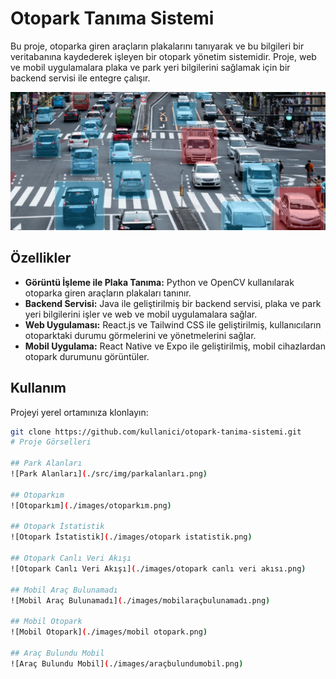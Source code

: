 # Otopark Tanıma Sistemi


Bu proje, otoparka giren araçların plakalarını tanıyarak ve bu bilgileri bir veritabanına kaydederek işleyen bir otopark yönetim sistemidir. Proje, web ve mobil uygulamalara plaka ve park yeri bilgilerini sağlamak için bir backend servisi ile entegre çalışır.


![Proje Görseli](https://github.com/emirkvrak/OtaparkAracTespitOrtakProje/blob/main/images/aracimages.png)

## Özellikler

- **Görüntü İşleme ile Plaka Tanıma:** Python ve OpenCV kullanılarak otoparka giren araçların plakaları tanınır.
- **Backend Servisi:** Java ile geliştirilmiş bir backend servisi, plaka ve park yeri bilgilerini işler ve web ve mobil uygulamalara sağlar.
- **Web Uygulaması:** React.js ve Tailwind CSS ile geliştirilmiş, kullanıcıların otoparktaki durumu görmelerini ve yönetmelerini sağlar.
- **Mobil Uygulama:** React Native ve Expo ile geliştirilmiş, mobil cihazlardan otopark durumunu görüntüler.

## Kullanım

Projeyi yerel ortamınıza klonlayın:

```bash
git clone https://github.com/kullanici/otopark-tanima-sistemi.git
# Proje Görselleri

## Park Alanları
![Park Alanları](./src/img/parkalanları.png)

## Otoparkım
![Otoparkım](./images/otoparkım.png)

## Otopark İstatistik
![Otopark İstatistik](./images/otopark istatistik.png)

## Otopark Canlı Veri Akışı
![Otopark Canlı Veri Akışı](./images/otopark canlı veri akısı.png)

## Mobil Araç Bulunamadı
![Mobil Araç Bulunamadı](./images/mobilaraçbulunamadı.png)

## Mobil Otopark
![Mobil Otopark](./images/mobil otopark.png)

## Araç Bulundu Mobil
![Araç Bulundu Mobil](./images/araçbulundumobil.png)
